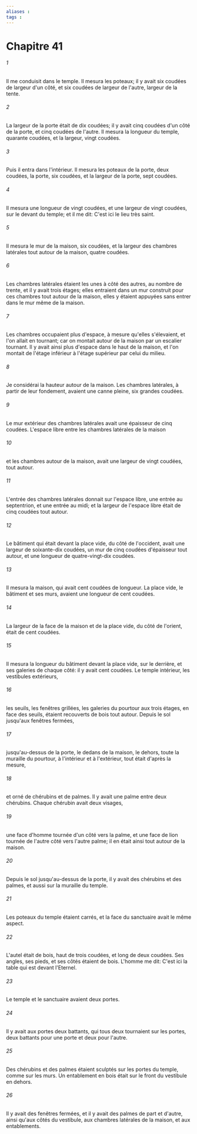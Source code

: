 ```yaml
---
aliases : 
tags : 
---
```


# Chapitre 41

###### 1
Il me conduisit dans le temple. Il mesura les poteaux; il y avait six coudées de largeur d'un côté, et six coudées de largeur de l'autre, largeur de la tente.
###### 2
La largeur de la porte était de dix coudées; il y avait cinq coudées d'un côté de la porte, et cinq coudées de l'autre. Il mesura la longueur du temple, quarante coudées, et la largeur, vingt coudées.
###### 3
Puis il entra dans l'intérieur. Il mesura les poteaux de la porte, deux coudées, la porte, six coudées, et la largeur de la porte, sept coudées.
###### 4
Il mesura une longueur de vingt coudées, et une largeur de vingt coudées, sur le devant du temple; et il me dit: C'est ici le lieu très saint.
###### 5
Il mesura le mur de la maison, six coudées, et la largeur des chambres latérales tout autour de la maison, quatre coudées.
###### 6
Les chambres latérales étaient les unes à côté des autres, au nombre de trente, et il y avait trois étages; elles entraient dans un mur construit pour ces chambres tout autour de la maison, elles y étaient appuyées sans entrer dans le mur même de la maison.
###### 7
Les chambres occupaient plus d'espace, à mesure qu'elles s'élevaient, et l'on allait en tournant; car on montait autour de la maison par un escalier tournant. Il y avait ainsi plus d'espace dans le haut de la maison, et l'on montait de l'étage inférieur à l'étage supérieur par celui du milieu.
###### 8
Je considérai la hauteur autour de la maison. Les chambres latérales, à partir de leur fondement, avaient une canne pleine, six grandes coudées.
###### 9
Le mur extérieur des chambres latérales avait une épaisseur de cinq coudées. L'espace libre entre les chambres latérales de la maison
###### 10
et les chambres autour de la maison, avait une largeur de vingt coudées, tout autour.
###### 11
L'entrée des chambres latérales donnait sur l'espace libre, une entrée au septentrion, et une entrée au midi; et la largeur de l'espace libre était de cinq coudées tout autour.
###### 12
Le bâtiment qui était devant la place vide, du côté de l'occident, avait une largeur de soixante-dix coudées, un mur de cinq coudées d'épaisseur tout autour, et une longueur de quatre-vingt-dix coudées.
###### 13
Il mesura la maison, qui avait cent coudées de longueur. La place vide, le bâtiment et ses murs, avaient une longueur de cent coudées.
###### 14
La largeur de la face de la maison et de la place vide, du côté de l'orient, était de cent coudées.
###### 15
Il mesura la longueur du bâtiment devant la place vide, sur le derrière, et ses galeries de chaque côté: il y avait cent coudées. Le temple intérieur, les vestibules extérieurs,
###### 16
les seuils, les fenêtres grillées, les galeries du pourtour aux trois étages, en face des seuils, étaient recouverts de bois tout autour. Depuis le sol jusqu'aux fenêtres fermées,
###### 17
jusqu'au-dessus de la porte, le dedans de la maison, le dehors, toute la muraille du pourtour, à l'intérieur et à l'extérieur, tout était d'après la mesure,
###### 18
et orné de chérubins et de palmes. Il y avait une palme entre deux chérubins. Chaque chérubin avait deux visages,
###### 19
une face d'homme tournée d'un côté vers la palme, et une face de lion tournée de l'autre côté vers l'autre palme; il en était ainsi tout autour de la maison.
###### 20
Depuis le sol jusqu'au-dessus de la porte, il y avait des chérubins et des palmes, et aussi sur la muraille du temple.
###### 21
Les poteaux du temple étaient carrés, et la face du sanctuaire avait le même aspect.
###### 22
L'autel était de bois, haut de trois coudées, et long de deux coudées. Ses angles, ses pieds, et ses côtés étaient de bois. L'homme me dit: C'est ici la table qui est devant l'Eternel.
###### 23
Le temple et le sanctuaire avaient deux portes.
###### 24
Il y avait aux portes deux battants, qui tous deux tournaient sur les portes, deux battants pour une porte et deux pour l'autre.
###### 25
Des chérubins et des palmes étaient sculptés sur les portes du temple, comme sur les murs. Un entablement en bois était sur le front du vestibule en dehors.
###### 26
Il y avait des fenêtres fermées, et il y avait des palmes de part et d'autre, ainsi qu'aux côtés du vestibule, aux chambres latérales de la maison, et aux entablements.
